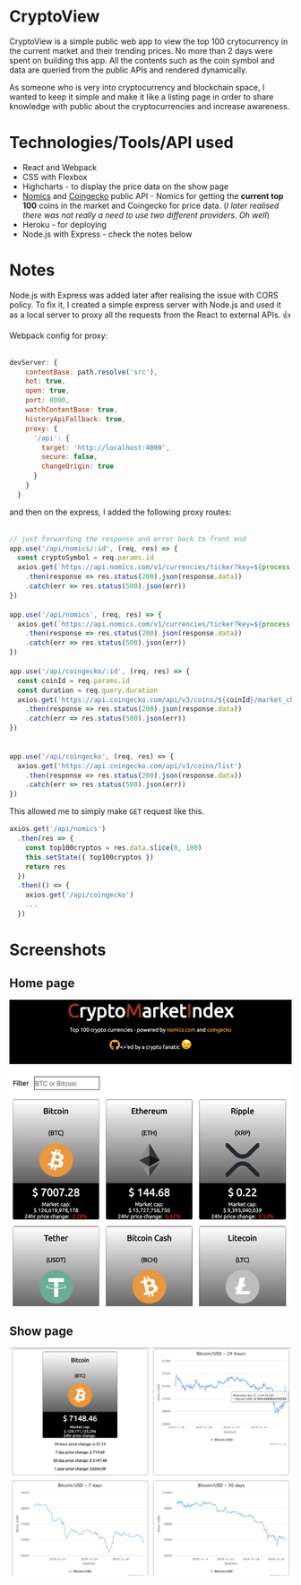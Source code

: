 # CryptoView

CryptoView is a simple public web app to view the top 100 crytocurrency in the current market and their trending prices. No more than 2 days were spent on building this app. All the contents such as the coin symbol and data are queried from the public APIs and rendered dynamically.

As someone who is very into cryptocurrency and blockchain space, I wanted to keep it simple and make it like a listing page in order to share knowledge with public about the cryptocurrencies and increase awareness. 

# Technologies/Tools/API used

* React and Webpack
* CSS with Flexbox
* Highcharts - to display the price data on the show page
* [Nomics](https://nomics.com) and [Coingecko](https://www.coingecko.com/en/api) public API - Nomics for getting the **current top 100** coins in the market and Coingecko for price data. (_I later realised there was not really a need to use two different providers. Oh well_)
* Heroku - for deploying
* Node.js with Express - check the notes below

# Notes
Node.js with Express was added later after realising the issue with CORS policy. To fix it, I created a simple express server with Node.js and used it as a local server to proxy all the requests from the React to external APIs. 👍

Webpack config for proxy:
```javascript

devServer: {
    contentBase: path.resolve('src'),
    hot: true,
    open: true,
    port: 8000,
    watchContentBase: true,
    historyApiFallback: true,
    proxy: {
      '/api': {
        target: 'http://localhost:4000',
        secure: false,
        changeOrigin: true
      }
    }
  }
```

and then on the express, I added the following proxy routes:
```javascript

// just forwarding the response and error back to front end
app.use('/api/nomics/:id', (req, res) => {
  const cryptoSymbol = req.params.id
  axios.get(`https://api.nomics.com/v1/currencies/ticker?key=${process.env.API_KEY}&ids=${cryptoSymbol}&convert=USD`)
    .then(response => res.status(200).json(response.data))
    .catch(err => res.status(500).json(err))
})

app.use('/api/nomics', (req, res) => {
  axios.get(`https://api.nomics.com/v1/currencies/ticker?key=${process.env.API_KEY}&convert=USD`)
    .then(response => res.status(200).json(response.data))
    .catch(err => res.status(500).json(err))
})

app.use('/api/coingecko/:id', (req, res) => {
  const coinId = req.params.id
  const duration = req.query.duration
  axios.get(`https://api.coingecko.com/api/v3/coins/${coinId}/market_chart?&vs_currency=usd&days=${duration}`)
    .then(response => res.status(200).json(response.data))
    .catch(err => res.status(500).json(err))
})


app.use('/api/coingecko', (req, res) => {
  axios.get('https://api.coingecko.com/api/v3/coins/list')
    .then(response => res.status(200).json(response.data))
    .catch(err => res.status(500).json(err))
})
```

This allowed me to simply make `GET` request like this.
```javascript
axios.get('/api/nomics')
  .then(res => {
    const top100cryptos = res.data.slice(0, 100)
    this.setState({ top100cryptos })
    return res
  })
  .then(() => {
    axios.get('/api/coingecko')
    ...
  })
```


# Screenshots

## Home page

![Crypto view homepage](https://raw.githubusercontent.com/bhuone-garbu/crypto-view/master/screenshots/home-page-screenshot.png)

## Show page

![Crypt view showpage](https://raw.githubusercontent.com/bhuone-garbu/crypto-view/master/screenshots/show-page-screenshot.png)


